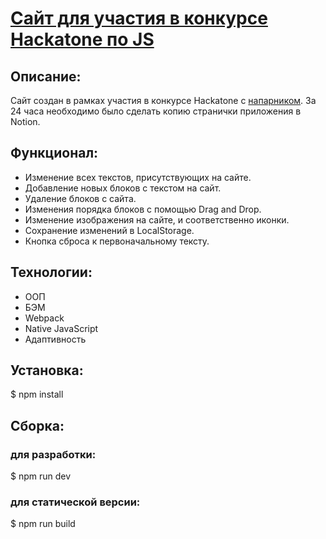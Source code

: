 # [Сайт для участия в конкурсе Hackatone по JS](https://github.com/Dmitrii-Belich/jshackatone)

## Описание:
Сайт создан в рамках участия в конкурсе Hackatone с [напарником](https://github.com/IxxyDev/jshackatone/commits?author=Dmitrii-Belich). За 24 часа необходимо было сделать копию странички приложения в Notion.

## Функционал: 
* Изменение всех текстов, присутствующих на сайте.
* Добавление новых блоков с текстом на сайт.
* Удаление блоков с сайта.
* Изменения порядка блоков с помощью Drag and Drop.
* Изменение изображения на сайте, и соответственно иконки.
* Сохранение изменений в LocalStorage.
* Кнопка сброса к первоначальному тексту.

## Технологии:
* ООП
* БЭМ
* Webpack
* Native JavaScript
* Адаптивность

## Установка:

$ npm install

## Сборка:
### для разработки:
$ npm run dev
### для статической версии:
$ npm run build
